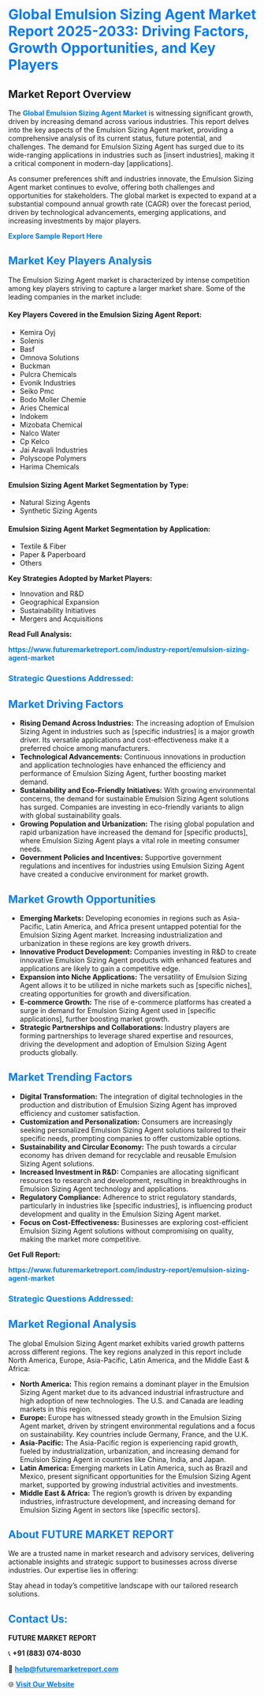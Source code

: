 <h1 style="color: #007BFF;">Global Emulsion Sizing Agent Market Report 2025-2033: Driving Factors, Growth Opportunities, and Key Players</h1>

<section id="overview">
<h2>Market Report Overview</h2>
<p>The <a href="https://www.futuremarketreport.com/industry-report/emulsion-sizing-agent-market" style="color: #007BFF; text-decoration: none;"><strong>Global Emulsion Sizing Agent Market</strong></a> is witnessing significant growth, driven by increasing demand across various industries. This report delves into the key aspects of the Emulsion Sizing Agent market, providing a comprehensive analysis of its current status, future potential, and challenges. The demand for Emulsion Sizing Agent has surged due to its wide-ranging applications in industries such as [insert industries], making it a critical component in modern-day [applications].</p>
<p>As consumer preferences shift and industries innovate, the Emulsion Sizing Agent market continues to evolve, offering both challenges and opportunities for stakeholders. The global market is expected to expand at a substantial compound annual growth rate (CAGR) over the forecast period, driven by technological advancements, emerging applications, and increasing investments by major players.</p>
</section>

<section id="overview">
<p><a href="https://www.futuremarketreport.com/request-sample/reportId=30381" style="color: #007BFF; text-decoration: none;"><strong>Explore Sample Report Here</strong></a></p>
</section>

<section id="key-players">
<h2 style="color: #007BFF;">Market Key Players Analysis</h2>
<p>The Emulsion Sizing Agent market is characterized by intense competition among key players striving to capture a larger market share. Some of the leading companies in the market include:</p>
<h4>Key Players Covered in the Emulsion Sizing Agent Report:</h4>
<ul><li>Kemira Oyj</li><li>Solenis</li><li>Basf</li><li>Omnova Solutions</li><li>Buckman</li><li>Pulcra Chemicals</li><li>Evonik Industries</li><li>Seiko Pmc</li><li>Bodo Moller Chemie</li><li>Aries Chemical</li><li>Indokem</li><li>Mizobata Chemical</li><li>Nalco Water</li><li>Cp Kelco</li><li>Jai Aravali Industries</li><li>Polyscope Polymers</li><li>Harima Chemicals</li></ul>
<h4>Emulsion Sizing Agent Market Segmentation by Type:</h4>
<ul><li>Natural Sizing Agents</li><li>Synthetic Sizing Agents</li></ul>

<h4>Emulsion Sizing Agent Market Segmentation by Application:</h4>
<ul><li>Textile &amp; Fiber</li><li>Paper &amp; Paperboard</li><li>Others</li></ul>
<p><strong>Key Strategies Adopted by Market Players:</strong></p>
<ul>
<li>Innovation and R&D</li>
<li>Geographical Expansion</li>
<li>Sustainability Initiatives</li>
<li>Mergers and Acquisitions</li>
</ul>
</section>

<section>
<p><strong>Read Full Analysis: </strong></p><a href="https://www.futuremarketreport.com/industry-report/emulsion-sizing-agent-market" style="color: #007BFF; text-decoration: none;"><strong>https://www.futuremarketreport.com/industry-report/emulsion-sizing-agent-market</strong></a>
<h3 style="color: #007BFF;">Strategic Questions Addressed:</h3>
</section>

<section id="driving-factors">
<h2 style="color: #007BFF;">Market Driving Factors</h2>
<ul>
<li><strong>Rising Demand Across Industries:</strong> The increasing adoption of Emulsion Sizing Agent in industries such as [specific industries] is a major growth driver. Its versatile applications and cost-effectiveness make it a preferred choice among manufacturers.</li>
<li><strong>Technological Advancements:</strong> Continuous innovations in production and application technologies have enhanced the efficiency and performance of Emulsion Sizing Agent, further boosting market demand.</li>
<li><strong>Sustainability and Eco-Friendly Initiatives:</strong> With growing environmental concerns, the demand for sustainable Emulsion Sizing Agent solutions has surged. Companies are investing in eco-friendly variants to align with global sustainability goals.</li>
<li><strong>Growing Population and Urbanization:</strong> The rising global population and rapid urbanization have increased the demand for [specific products], where Emulsion Sizing Agent plays a vital role in meeting consumer needs.</li>
<li><strong>Government Policies and Incentives:</strong> Supportive government regulations and incentives for industries using Emulsion Sizing Agent have created a conducive environment for market growth.</li>
</ul>
</section>

<section id="growth-opportunities">
<h2 style="color: #007BFF;">Market Growth Opportunities</h2>
<ul>
<li><strong>Emerging Markets:</strong> Developing economies in regions such as Asia-Pacific, Latin America, and Africa present untapped potential for the Emulsion Sizing Agent market. Increasing industrialization and urbanization in these regions are key growth drivers.</li>
<li><strong>Innovative Product Development:</strong> Companies investing in R&D to create innovative Emulsion Sizing Agent products with enhanced features and applications are likely to gain a competitive edge.</li>
<li><strong>Expansion into Niche Applications:</strong> The versatility of Emulsion Sizing Agent allows it to be utilized in niche markets such as [specific niches], creating opportunities for growth and diversification.</li>
<li><strong>E-commerce Growth:</strong> The rise of e-commerce platforms has created a surge in demand for Emulsion Sizing Agent used in [specific applications], further boosting market growth.</li>
<li><strong>Strategic Partnerships and Collaborations:</strong> Industry players are forming partnerships to leverage shared expertise and resources, driving the development and adoption of Emulsion Sizing Agent products globally.</li>
</ul>
</section>

<section id="trending-factors">
<h2 style="color: #007BFF;">Market Trending Factors</h2>
<ul>
<li><strong>Digital Transformation:</strong> The integration of digital technologies in the production and distribution of Emulsion Sizing Agent has improved efficiency and customer satisfaction.</li>
<li><strong>Customization and Personalization:</strong> Consumers are increasingly seeking personalized Emulsion Sizing Agent solutions tailored to their specific needs, prompting companies to offer customizable options.</li>
<li><strong>Sustainability and Circular Economy:</strong> The push towards a circular economy has driven demand for recyclable and reusable Emulsion Sizing Agent solutions.</li>
<li><strong>Increased Investment in R&D:</strong> Companies are allocating significant resources to research and development, resulting in breakthroughs in Emulsion Sizing Agent technology and applications.</li>
<li><strong>Regulatory Compliance:</strong> Adherence to strict regulatory standards, particularly in industries like [specific industries], is influencing product development and quality in the Emulsion Sizing Agent market.</li>
<li><strong>Focus on Cost-Effectiveness:</strong> Businesses are exploring cost-efficient Emulsion Sizing Agent solutions without compromising on quality, making the market more competitive.</li>
</ul>
</section>

<section>
<p><strong>Get Full Report: </strong></p><a href="https://www.futuremarketreport.com/industry-report/emulsion-sizing-agent-market" style="color: #007BFF; text-decoration: none;"><strong>https://www.futuremarketreport.com/industry-report/emulsion-sizing-agent-market</strong></a>
<h3 style="color: #007BFF;">Strategic Questions Addressed:</h3>
</section>


<section id="regional-analysis">
<h2 style="color: #007BFF;">Market Regional Analysis</h2>
<p>The global Emulsion Sizing Agent market exhibits varied growth patterns across different regions. The key regions analyzed in this report include North America, Europe, Asia-Pacific, Latin America, and the Middle East & Africa:</p>
<ul>
<li><strong>North America:</strong> This region remains a dominant player in the Emulsion Sizing Agent market due to its advanced industrial infrastructure and high adoption of new technologies. The U.S. and Canada are leading markets in this region.</li>
<li><strong>Europe:</strong> Europe has witnessed steady growth in the Emulsion Sizing Agent market, driven by stringent environmental regulations and a focus on sustainability. Key countries include Germany, France, and the U.K.</li>
<li><strong>Asia-Pacific:</strong> The Asia-Pacific region is experiencing rapid growth, fueled by industrialization, urbanization, and increasing demand for Emulsion Sizing Agent in countries like China, India, and Japan.</li>
<li><strong>Latin America:</strong> Emerging markets in Latin America, such as Brazil and Mexico, present significant opportunities for the Emulsion Sizing Agent market, supported by growing industrial activities and investments.</li>
<li><strong>Middle East & Africa:</strong> The region’s growth is driven by expanding industries, infrastructure development, and increasing demand for Emulsion Sizing Agent in sectors like [specific sectors].</li>
</ul>
</section>

<footer>
<h2 style="color: #007BFF;">About FUTURE MARKET REPORT</h2>
<p>We are a trusted name in market research and advisory services, delivering actionable insights and strategic support to businesses across diverse industries. Our expertise lies in offering:</p>

<p>Stay ahead in today’s competitive landscape with our tailored research solutions.</p>

<h2 style="color: #007BFF;">Contact Us:</h2>
<p><strong>FUTURE MARKET REPORT</strong></p>
<p>📞 <strong>+91 (883) 074-8030</strong></p>
<p>📧 <strong><a href="mailto:help@futuremarketreport.com" style="color: #007BFF;">help@futuremarketreport.com</a></strong></p>
<p>🌐 <strong><a href="https://www.futuremarketreport.com/" style="color: #007BFF;">Visit Our Website</a></strong></p>
</footer>